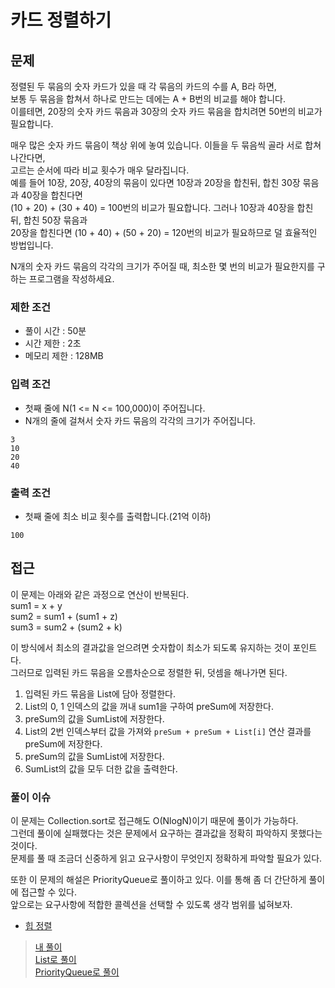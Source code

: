 # 카드 정렬하기

## 문제

정렬된 두 묶음의 숫자 카드가 있을 때 각 묶음의 카드의 수를 A, B라 하면,<br>
보통 두 묶음을 합쳐서 하나로 만드는 데에는 A + B번의 비교를 해야 합니다.<br>
이를테면, 20장의 숫자 카드 묶음과 30장의 숫자 카드 묶음을 합치려면 50번의 비교가 필요합니다.

매우 많은 숫자 카드 묶음이 책상 위에 놓여 있습니다. 이들을 두 묶음씩 골라 서로 합쳐나간다면,<br>
고르는 순서에 따라 비교 횟수가 매우 달라집니다.<br>
예를 들어 10장, 20장, 40장의 묶음이 있다면 10장과 20장을 합친뒤, 합친 30장 묶음과 40장을 합친다면<br>
(10 + 20) + (30 + 40) = 100번의 비교가 필요합니다. 그러나 10장과 40장을 합친 뒤, 합친 50장 묶음과<br>
20장을 합친다면 (10 + 40) + (50 + 20) = 120번의 비교가 필요하므로 덜 효율적인 방법입니다.

N개의 숫자 카드 묶음의 각각의 크기가 주어질 때, 최소한 몇 번의 비교가 필요한지를 구하는 프로그램을 작성하세요.

### 제한 조건

* 풀이 시간 : 50분
* 시간 제한 : 2초
* 메모리 제한 : 128MB

### 입력 조건

* 첫째 줄에 N(1 <= N <= 100,000)이 주어집니다.
* N개의 줄에 걸쳐서 숫자 카드 묶음의 각각의 크기가 주어집니다.

```
3
10
20
40
```

### 출력 조건

* 첫째 줄에 최소 비교 횟수를 출력합니다.(21억 이하)

```
100
```

## 접근

이 문제는 아래와 같은 과정으로 연산이 반복된다.<br>
sum1 = x + y<br>
sum2 = sum1 + (sum1 + z)<br>
sum3 = sum2 + (sum2 + k)

이 방식에서 최소의 결과값을 얻으려면 숫자합이 최소가 되도록 유지하는 것이 포인트다.<br>
그러므로 입력된 카드 묶음을 오름차순으로 정렬한 뒤, 덧셈을 해나가면 된다.

1. 입력된 카드 묶음을 List에 담아 정렬한다.
2. List의 0, 1 인덱스의 값을 꺼내 sum1을 구하여 preSum에 저장한다.
3. preSum의 값을 SumList에 저장한다.
4. List의 2번 인덱스부터 값을 가져와 `preSum + preSum + List[i]` 연산 결과를 preSum에 저장한다.
5. preSum의 값을 SumList에 저장한다.
6. SumList의 값을 모두 더한 값을 출력한다.

### 풀이 이슈

이 문제는 Collection.sort로 접근해도 O(NlogN)이기 때문에 풀이가 가능하다.<br> 
그런데 풀이에 실패했다는 것은 문제에서 요구하는 결과값을 정확히 파악하지 못했다는 것이다.<br>
문제를 풀 때 조금더 신중하게 읽고 요구사항이 무엇인지 정확하게 파악할 필요가 있다.

또한 이 문제의 해설은 PriorityQueue로 풀이하고 있다. 이를 통해 좀 더 간단하게 풀이에 접근할 수 있다.<br>
앞으로는 요구사항에 적합한 콜렉션을 선택할 수 있도록 생각 범위를 넓혀보자.

* [힙 정렬](https://coding-factory.tistory.com/603)

> [내 풀이](https://github.com/Java-Algorithm-Study-Group/this-is-coding-test/blob/main/seungjun/src/sorting/daily26/Daily26.java)<br>
> [List로 풀이](https://github.com/Java-Algorithm-Study-Group/this-is-coding-test/blob/main/seungjun/src/sorting/daily26/Daily26AnswerList.java)<br>
> [PriorityQueue로 풀이](https://github.com/Java-Algorithm-Study-Group/this-is-coding-test/blob/main/seungjun/src/sorting/daily26/Daily26AnswerQueue.java)